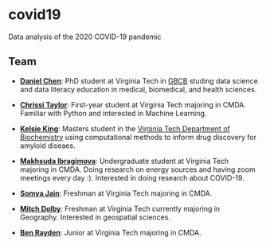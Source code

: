 # covid19
Data analysis of the 2020 COVID-19 pandemic

## Team

- **[Daniel Chen](https://daniel.rbind.io/)**: PhD student at Virginia Tech in [GBCB](https://gbcb.graduateschool.vt.edu/) studing data science and data literacy education in medical, biomedical, and health sciences.

- **[Chrissi Taylor]()**: First-year student at Virginia Tech majoring in CMDA. Familiar with Python and interested in Machine Learning. 

- **[Kelsie King](https://github.com/kelsieking23)**: Masters student in the [Virginia Tech Department of Biochemistry](https://www.biochem.vt.edu/) using computational methods to inform drug discovery for amyloid diseaes.

- **[Makhsuda Ibragimova]()**: Undergraduate student at Virginia Tech majoring in CMDA. Doing research on energy sources and having zoom meetings every day :). Interested in doing research about COVID-19.  

- **[Somya Jain]()**: Freshman at Virginia Tech majoring in CMDA.

- **[Mitch Dolby]()**: Freshman at Virginia Tech currently majoring in Geography. Interested in geospatial sciences.


- **[Ben Rayden]()**: Junior at Virginia Tech majoring in CMDA.
